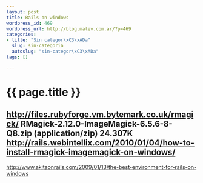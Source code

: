 ```yaml
--- 
layout: post
title: Rails on windows
wordpress_id: 469
wordpress_url: http://blog.malev.com.ar/?p=469
categories: 
- title: "Sin categor\xC3\xADa"
  slug: sin-categoria
  autoslug: "sin-categor\xC3\xADa"
tags: []

---
```

{{ page.title }}
================
http://files.rubyforge.vm.bytemark.co.uk/rmagick/
RMagick-2.12.0-ImageMagick-6.5.6-8-Q8.zip (application/zip) 24.307K
http://rails.webintellix.com/2010/01/04/how-to-install-rmagick-imagemagick-on-windows/
-- 

http://www.akitaonrails.com/2009/01/13/the-best-environment-for-rails-on-windows
